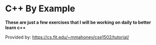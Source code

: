# C++ By Example
**These are just a few exercises that I will be working on daily to better learn c++**

Provided by: https://cs.fit.edu/~mmahoney/cse1502/tutorial/
